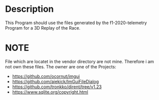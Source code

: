 # Description #
This Program should use the files generated by the f1-2020-telemetry Program for a 3D Replay of the Race.
# NOTE #
File which are locatet in the vendor directory are not mine. Therefore i am not own these files. The owner are one of the Projects:
* https://github.com/ocornut/imgui
* https://github.com/aiekick/ImGuiFileDialog
* https://github.com/tronkko/dirent/tree/v1.23
* https://www.sqlite.org/copyright.html